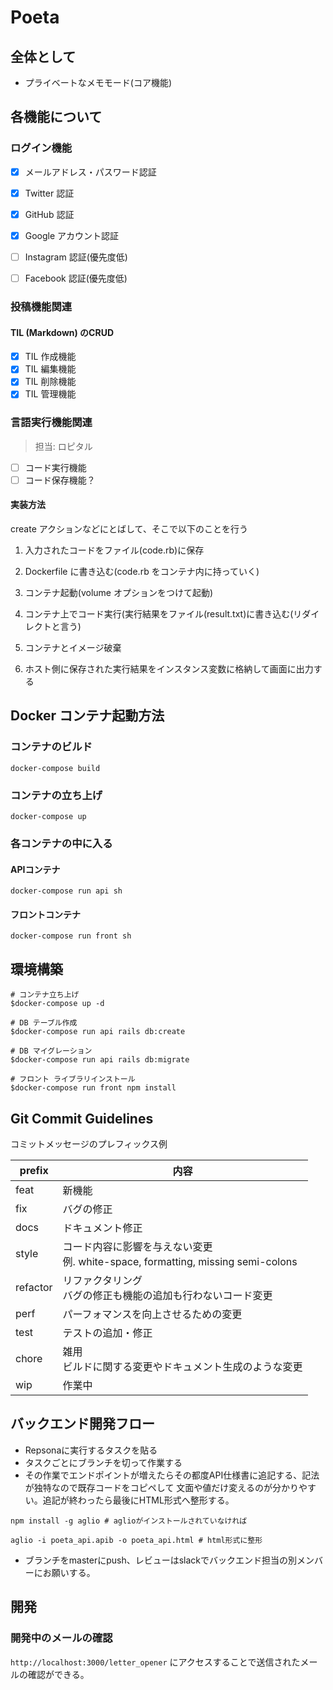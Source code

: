 # Poeta

## 全体として

- プライベートなメモモード(コア機能)

<!-- ・パブリックな記事モード -->

## 各機能について

### ログイン機能

- [x] メールアドレス・パスワード認証
- [x] Twitter 認証
- [x] GitHub 認証
- [x] Google アカウント認証

- [ ] Instagram 認証(優先度低)
- [ ] Facebook 認証(優先度低)

### 投稿機能関連

#### TIL (Markdown) のCRUD

- [x] TIL 作成機能
- [x] TIL 編集機能
- [x] TIL 削除機能
- [x] TIL 管理機能

### 言語実行機能関連

> 担当: ロピタル

- [ ] コード実行機能
- [ ] コード保存機能？

#### 実装方法

create アクションなどにとばして、そこで以下のことを行う

1. 入力されたコードをファイル(code.rb)に保存

2. Dockerfile に書き込む(code.rb をコンテナ内に持っていく)

3. コンテナ起動(volume オプションをつけて起動)

4. コンテナ上でコード実行(実行結果をファイル(result.txt)に書き込む(リダイレクトと言う)

5. コンテナとイメージ破棄

6. ホスト側に保存された実行結果をインスタンス変数に格納して画面に出力する

## Docker コンテナ起動方法

### コンテナのビルド

`docker-compose build`

### コンテナの立ち上げ

`docker-compose up`

### 各コンテナの中に入る

#### APIコンテナ

`docker-compose run api sh`

#### フロントコンテナ

`docker-compose run front sh`

## 環境構築

``` shell
# コンテナ立ち上げ
$docker-compose up -d

# DB テーブル作成
$docker-compose run api rails db:create

# DB マイグレーション
$docker-compose run api rails db:migrate

# フロント ライブラリインストール
$docker-compose run front npm install
```

## Git Commit Guidelines

コミットメッセージのプレフィックス例

|  prefix  | 内容 |
|----------|------|
| feat     |  新機能 |
| fix      |  バグの修正 |
| docs     |  ドキュメント修正 |
| style    |  コード内容に影響を与えない変更 <br> 例. white-space, formatting, missing semi-colons |
| refactor |  リファクタリング<br> バグの修正も機能の追加も行わないコード変更 |
| perf     |  パーフォマンスを向上させるための変更 |
| test     |  テストの追加・修正 |
| chore    |  雑用<br>ビルドに関する変更やドキュメント生成のような変更 |
| wip      |  作業中 |

## バックエンド開発フロー

- Repsonaに実行するタスクを貼る
- タスクごとにブランチを切って作業する
- その作業でエンドポイントが増えたらその都度API仕様書に追記する、記法が独特なので既存コードをコピペして
文面や値だけ変えるのが分かりやすい。追記が終わったら最後にHTML形式へ整形する。

``` shell
npm install -g aglio # aglioがインストールされていなければ

aglio -i poeta_api.apib -o poeta_api.html # html形式に整形
```

- ブランチをmasterにpush、レビューはslackでバックエンド担当の別メンバーにお願いする。

## 開発

### 開発中のメールの確認

`http://localhost:3000/letter_opener`
にアクセスすることで送信されたメールの確認ができる。
